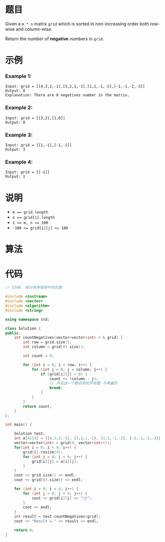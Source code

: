 # 题目

Given a `m * n` matrix `grid` which is sorted in non-increasing order both row-wise and column-wise.

Return the number of **negative** numbers in `grid`.



# 示例

### Example 1:

```
Input: grid = [[4,3,2,-1],[3,2,1,-1],[1,1,-1,-2],[-1,-1,-2,-3]]
Output: 8
Explanation: There are 8 negatives number in the matrix.
```



### Example 2:

```
Input: grid = [[3,2],[1,0]]
Output: 0
```



### Example 3:

```
Input: grid = [[1,-1],[-1,-1]]
Output: 3
```



### Example 4:

```
Input: grid = [[-1]]
Output: 1
```



# 说明

- `m == grid.length`
- `n == grid[i].length`
- `1 <= m, n <= 100`
- `-100 <= grid[i][j] <= 100`



# 算法



# 代码

```c++
// 5340. 统计有序矩阵中的负数

#include <iostream>
#include <vector>
#include <algorithm>
#include <string>

using namespace std;

class Solution {
public:
    int countNegatives(vector<vector<int> > & grid) {
        int row = grid.size();
        int column = grid[0].size();

        int count = 0;

        for (int i = 0; i < row; i++) {
            for (int j = 0; j < column; j++) {
                if (grid[i][j] < 0) {
                    count += (column - j);
                    // 并且这一个数右侧的所有数 不再遍历
                    break;
                }
            }
        }
        return count;
    }
};

int main() {

    Solution test;
    int a[4][4] = {{4,3,2,-1}, {3,2,1,-1}, {1,1,-1,-2}, {-1,-1,-2,-3}};
    vector<vector<int> > grid(4, vector<int>());
    for(int i = 0; i < 4; i++) {
        grid[i].resize(4);
        for (int j = 0; j < 4; j++) {
            grid[i][j] = a[i][j];
        }
    }
    cout << grid.size() << endl;
    cout << grid[0].size() << endl;

    for (int i = 0; i < 4; i++) {
        for (int j = 0; j < 4; j++) {
            cout << grid[i][j] << "\t";
        }
        cout << endl;
    }
    int result = test.countNegatives(grid);
    cout << "Result = " << result << endl;

    return 0;
}
```

